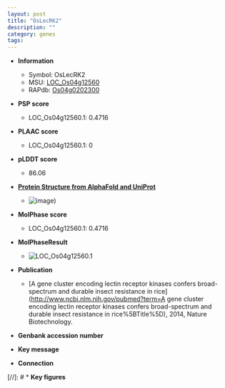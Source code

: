 ```yaml
---
layout: post
title: "OsLecRK2"
description: ""
category: genes
tags: 
---
```


* **Information**  
    + Symbol: OsLecRK2  
    + MSU: [LOC_Os04g12560](http://rice.plantbiology.msu.edu/cgi-bin/ORF_infopage.cgi?orf=LOC_Os04g12560)  
    + RAPdb: [Os04g0202300](http://rapdb.dna.affrc.go.jp/viewer/gbrowse_details/irgsp1?name=Os04g0202300)  

* **PSP score**  
    + LOC_Os04g12560.1: 0.4716 

* **PLAAC score**  
    + LOC_Os04g12560.1: 0 

* **pLDDT score**
    + 86.06

* **[Protein Structure from AlphaFold and UniProt](https://www.uniprot.org/uniprotkb/Q7FAZ2/entry#structure)**
    + ![image](https://ricepsp.github.io/images/Q7/AF-Q7FAZ2-F1.png))

* **MolPhase score**
    + LOC_Os04g12560.1: 0.4716

* **MolPhaseResult**
    + ![LOC_Os04g12560.1](https://ricepsp.github.io/pictures/LOC_Os04g/LOC_Os04g12560.1.png)

* **Publication**  
    + [A gene cluster encoding lectin receptor kinases confers broad-spectrum and durable insect resistance in rice](http://www.ncbi.nlm.nih.gov/pubmed?term=A gene cluster encoding lectin receptor kinases confers broad-spectrum and durable insect resistance in rice%5BTitle%5D), 2014, Nature Biotechnology.

* **Genbank accession number**  

* **Key message**  

* **Connection**  

[//]: # * **Key figures**  


